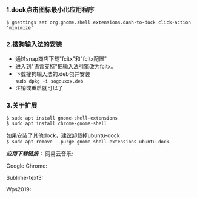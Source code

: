 ### 1.dock点击图标最小化应用程序
`$ gsettings set org.gnome.shell.extensions.dash-to-dock click-action 'minimize'`

### 2.搜狗输入法的安装
- 通过snap商店下载"fcitx"和"fcitx配置"
- 进入到"语言支持"把输入法引擎改为fcitx。
- 下载搜狗输入法的.deb包并安装  
`sudo dpkg -i sogouxxx.deb`
- 注销或重启就可以了

### 3.关于扩展
`$ sudo apt install gnome-shell-extensions`  
`$ sudo apt install chrome-gnome-shell`  

如果安装了其他dock，建议卸载掉ubuntu-dock  
`$ sudo apt remove --purge gnome-shell-extensions-ubuntu-dock`

***应用下载链接：***
网易云音乐:    
[](https://music.163.com/#/download)   

Google Chrome:  
[](https://google.cn/chrome/)

Sublime-text3:  
[](http://www.sublimetextcn.com/)

Wps2019:  
[](https://www.wps.cn/product/wpslinux)   

